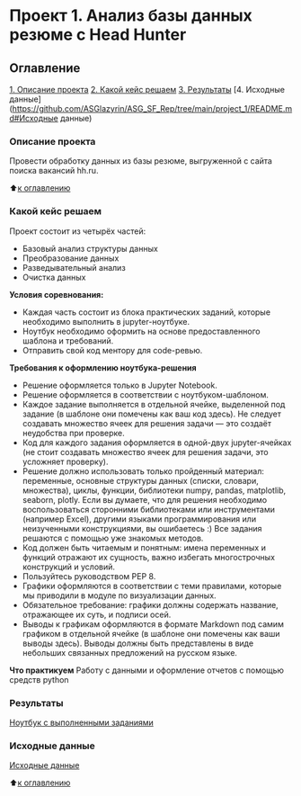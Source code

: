 # Проект 1. Анализ базы данных резюме c Head Hunter

## Оглавление
[1. Описание проекта](https://github.com/ASGlazyrin/ASG_SF_Rep/tree/main/project_1/README.md#Описание-проекта)
[2. Какой кейс решаем](https://github.com/ASGlazyrin/ASG_SF_Rep/tree/main/project_1/README.md#Какой-кейс-решаем)
[3. Результаты](https://github.com/ASGlazyrin/ASG_SF_Rep/tree/main/project_1/README.md#Результаты)
[4. Исходные данные](https://github.com/ASGlazyrin/ASG_SF_Rep/tree/main/project_1/README.md#Исходные данные)

### Описание проекта
Провести обработку данных из базы резюме, выгруженной с сайта поиска вакансий hh.ru.

:arrow_up:[к оглавлению](https://github.com/ASGlazyrin/ASG_SF_Rep/tree/main/project_1/README.md#Оглавление)

### Какой кейс решаем
Проект состоит из четырёх частей:
- Базовый анализ структуры данных
- Преобразование данных
- Разведывательный анализ
- Очистка данных

**Условия соревнования:**
- Каждая часть состоит из блока практических заданий, которые необходимо выполнить в jupyter-ноутбуке.
- Ноутбук необходимо оформить на основе предоставленного шаблона и требований.
- Отправить свой код ментору для code-ревью.

**Требования к оформлению ноутбука-решения**
- Решение оформляется только в Jupyter Notebook. 
- Решение оформляется в соответствии с ноутбуком-шаблоном.
- Каждое задание выполняется в отдельной ячейке, выделенной под задание (в шаблоне они помечены как ваш код здесь). Не следует создавать множество ячеек для решения задачи — это создаёт неудобства при проверке.
- Код для каждого задания оформляется в одной-двух jupyter-ячейках (не стоит создавать множество ячеек для решения задачи, это усложняет проверку).
- Решение должно использовать только пройденный материал: переменные, основные структуры данных (списки, словари, множества), циклы, функции, библиотеки numpy, pandas, matplotlib, seaborn, plotly. Если вы думаете, что для решения необходимо воспользоваться сторонними библиотеками или инструментами (например Excel), другими языками программирования или неизученными конструкциями, вы ошибаетесь :) Все задания решаются с помощью уже знакомых методов.
- Код должен быть читаемым и понятным: имена переменных и функций отражают их сущность, важно избегать многострочных конструкций и условий.
- Пользуйтесь руководством PEP 8.
- Графики оформляются в соответствии с теми правилами, которые мы приводили в модуле по визуализации данных.
- Обязательное требование: графики должны содержать название, отражающее их суть, и подписи осей.
- Выводы к графикам оформляются в формате Markdown под самим графиком в отдельной ячейке (в шаблоне они помечены как ваши выводы здесь). Выводы должны быть представлены в виде небольших связанных предложений на русском языке.

**Что практикуем**
Работу с данными и оформление отчетов с помощью средств python

### Результаты
[Ноутбук с выполненными заданиями](https://github.com/ASGlazyrin/ASG_SF_Rep/blob/main/project_1/Project-1.ipynb)

### Исходные данные
[Исходные данные](https://disk.yandex.ru/client/disk/Project_1.Figure)

:arrow_up:[к оглавлению](https://github.com/ASGlazyrin/ASG_SF_Rep/tree/main/project_1/README.md#Оглавление)